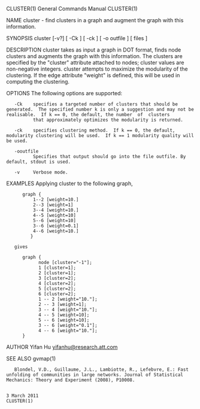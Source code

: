 CLUSTER(1)                                                                               General Commands Manual                                                                               CLUSTER(1)

NAME
       cluster - find clusters in a graph and augment the graph with this information.

SYNOPSIS
       cluster [-v?]  [ -Ck ] [ -ck ] [ -o outfile ] [ files ]

DESCRIPTION
       cluster  takes as input a graph in DOT format, finds node clusters and augments the graph with this information.  The clusters are specified by the "cluster" attribute attached to nodes; cluster
       values are non-negative integers.  cluster attempts to maximize the modularity of the clustering.  If the edge attribute "weight" is defined, this will be used in computing the clustering.

OPTIONS
       The following options are supported:

       -Ck    specifies a targeted number of clusters that should be generated.  The specified number k is only a suggestion and may not be realisable.  If k == 0, the default, the number  of  clusters
              that approximately optimizes the modularity is returned.

       -ck    specifies clustering method.  If k == 0, the default, modularity clustering will be used.  If k == 1 modularity quality will be used.

       -ooutfile
              Specifies that output should go into the file outfile. By default, stdout is used.

       -v     Verbose mode.

EXAMPLES
       Applying cluster to the following graph,

          graph {
              1--2 [weight=10.]
              2--3 [weight=1]
              3--4 [weight=10.]
              4--5 [weight=10]
              5--6 [weight=10]
              3--6 [weight=0.1]
              4--6 [weight=10.]
             }

       gives

          graph {
                node [cluster="-1"];
                1 [cluster=1];
                2 [cluster=1];
                3 [cluster=2];
                4 [cluster=2];
                5 [cluster=2];
                6 [cluster=2];
                1 -- 2 [weight="10."];
                2 -- 3 [weight=1];
                3 -- 4 [weight="10."];
                4 -- 5 [weight=10];
                5 -- 6 [weight=10];
                3 -- 6 [weight="0.1"];
                4 -- 6 [weight="10."];
          }

AUTHOR
       Yifan Hu <yifanhu@research.att.com>

SEE ALSO
       gvmap(1)

       Blondel, V.D., Guillaume, J.L., Lambiotte, R., Lefebvre, E.: Fast unfolding of communities in large networks. Journal of Statistical Mechanics: Theory and Experiment (2008), P10008.

                                                                                               3 March 2011                                                                                    CLUSTER(1)

